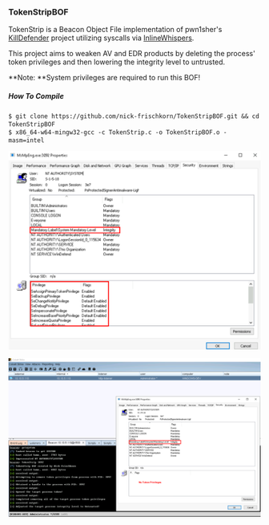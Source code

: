 ### TokenStripBOF

TokenStrip is a Beacon Object File implementation of pwn1sher's [KillDefender](https://github.com/pwn1sher/KillDefender/) project utilizing syscalls via [InlineWhispers](https://github.com/outflanknl/InlineWhispers).

This project aims to weaken AV and EDR products by deleting the process' token privileges and then lowering the integrity level to untrusted. 

**Note: **System privileges are required to run this BOF!

##### How To Compile
```
$ git clone https://github.com/nick-frischkorn/TokenStripBOF.git && cd TokenStripBOF
$ x86_64-w64-mingw32-gcc -c TokenStrip.c -o TokenStripBOF.o -masm=intel
```



![before](images/before.png)

![after](images/after.png)
